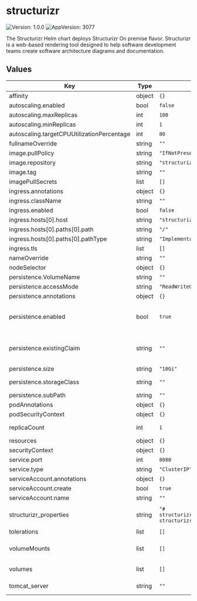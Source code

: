 # structurizr

![Version: 1.0.0](https://img.shields.io/badge/Version-1.0.0-informational?style=flat-square) ![AppVersion: 3077](https://img.shields.io/badge/AppVersion-3077-informational?style=flat-square)

The Structurizr Helm chart deploys Structurizr On premise flavor. Structurizr is a web-based rendering tool designed to help software development teams create software architecture diagrams and documentation.

## Values

| Key                                        | Type   | Default                                                                        | Description                                                          |
|--------------------------------------------|--------|--------------------------------------------------------------------------------|----------------------------------------------------------------------|
| affinity                                   | object | `{}`                                                                           |                                                                      |
| autoscaling.enabled                        | bool   | `false`                                                                        |                                                                      |
| autoscaling.maxReplicas                    | int    | `100`                                                                          |                                                                      |
| autoscaling.minReplicas                    | int    | `1`                                                                            |                                                                      |
| autoscaling.targetCPUUtilizationPercentage | int    | `80`                                                                           |                                                                      |
| fullnameOverride                           | string | `""`                                                                           |                                                                      |
| image.pullPolicy                           | string | `"IfNotPresent"`                                                               |                                                                      |
| image.repository                           | string | `"structurizr/onpremises"`                                                     |                                                                      |
| image.tag                                  | string | `""`                                                                           |                                                                      |
| imagePullSecrets                           | list   | `[]`                                                                           |                                                                      |
| ingress.annotations                        | object | `{}`                                                                           |                                                                      |
| ingress.className                          | string | `""`                                                                           |                                                                      |
| ingress.enabled                            | bool   | `false`                                                                        |                                                                      |
| ingress.hosts[0].host                      | string | `"structurizr.local"`                                                          |                                                                      |
| ingress.hosts[0].paths[0].path             | string | `"/"`                                                                          |                                                                      |
| ingress.hosts[0].paths[0].pathType         | string | `"ImplementationSpecific"`                                                     |                                                                      |
| ingress.tls                                | list   | `[]`                                                                           |                                                                      |
| nameOverride                               | string | `""`                                                                           |                                                                      |
| nodeSelector                               | object | `{}`                                                                           |                                                                      |
| persistence.VolumeName                     | string | `""`                                                                           |                                                                      |
| persistence.accessMode                     | string | `"ReadWriteOnce"`                                                              |                                                                      |
| persistence.annotations                    | object | `{}`                                                                           |                                                                      |
| persistence.enabled                        | bool   | `true`                                                                         | enable PVC mount/creation, required for the file storage             |
| persistence.existingClaim                  | string | `""`                                                                           | If defined, PVC must be created manually before volume will be bound |
| persistence.size                           | string | `"10Gi"`                                                                       | volume size                                                          |
| persistence.storageClass                   | string | `""`                                                                           | Storage class of PV to bind.                                         |
| persistence.subPath                        | string | `""`                                                                           |                                                                      |
| podAnnotations                             | object | `{}`                                                                           |                                                                      |
| podSecurityContext                         | object | `{}`                                                                           |                                                                      |
| replicaCount                               | int    | `1`                                                                            | Specify the number of replicas                                       |
| resources                                  | object | `{}`                                                                           |                                                                      |
| securityContext                            | object | `{}`                                                                           |                                                                      |
| service.port                               | int    | `8080`                                                                         |                                                                      |
| service.type                               | string | `"ClusterIP"`                                                                  |                                                                      |
| serviceAccount.annotations                 | object | `{}`                                                                           |                                                                      |
| serviceAccount.create                      | bool   | `true`                                                                         |                                                                      |
| serviceAccount.name                        | string | `""`                                                                           |                                                                      |
| structurizr_properties                     | string | `"# structurizr.url=https://localhost\n# structurizr.authentication=\"file\""` | content of the structurizr.properties file                           |
| tolerations                                | list   | `[]`                                                                           |                                                                      |
| volumeMounts                               | list   | `[]`                                                                           | Additional volumeMounts to the container                             |
| volumes                                    | list   | `[]`                                                                           | Additional volumes to the pod                                        |
| tomcat_server                              | string   | `""`                                                                            | Customize Tomcat Server configuration                                |
